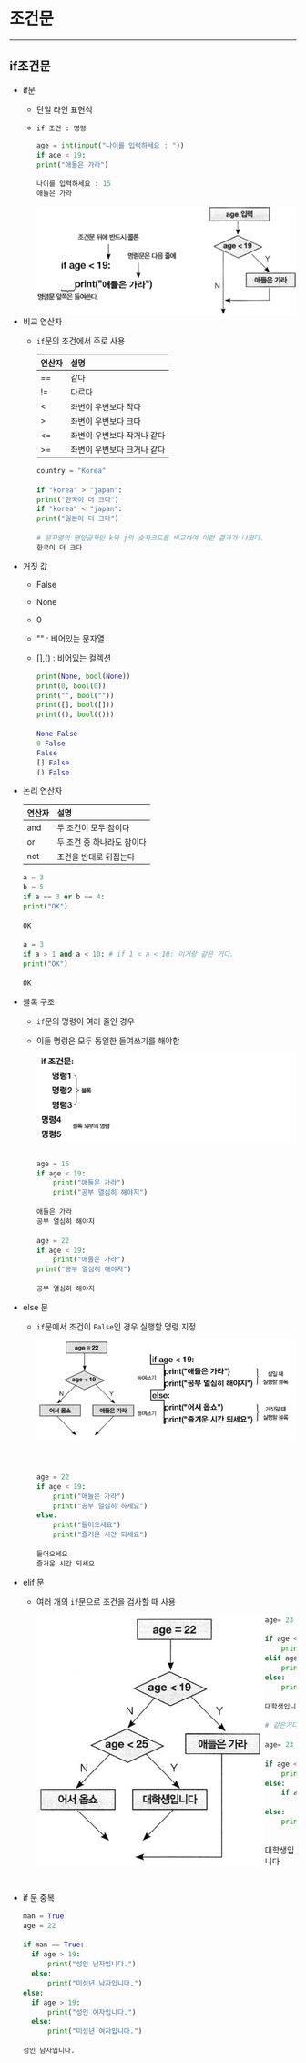 # 조건문

----



## if조건문

* if문

  * 단일 라인 표현식

  * `if 조건 : 명령`

    ```python
    age = int(input("나이를 입력하세요 : "))
    if age < 19:
    print("애들은 가라")
    
    나이를 입력하세요 : 15
    애들은 가라
    ```

    <img src="04_If_else.assets/image-20210104225904372.png" align="left" alt="image-20210104225904372"  />

* 비교 연산자

  * `if`문의 조건에서 주로 사용

    | 연산자 | 설명                        |
    | ------ | --------------------------- |
    | ==     | 같다                        |
    | !=     | 다르다                      |
    | <      | 좌변이 우변보다 작다        |
    | >      | 좌변이 우변보다 크다        |
    | <=     | 좌변이 우변보다 작거나 같다 |
    | >=     | 좌변이 우변보다 크거나 같다 |

    ```python
    country = "Korea"
    
    if "korea" > "japan":
    print("한국이 더 크다")
    if "korea" < "japan":
    print("일본이 더 크다")
    
    # 문자열의 맨앞글자인 k와 j의 숫자코드를 비교하여 이런 결과가 나왔다.
    한국이 더 크다
    ```

* 거짓 값

  * False

  * None

  * 0

  * "" : 비어있는 문자열

  * [],() : 비어있는 컬렉션

    ```python
    print(None, bool(None))
    print(0, bool(0))
    print("", bool(""))
    print([], bool([]))
    print((), bool(()))
    
    None False
    0 False
    False
    [] False
    () False
    ```

* 논리 연산자

  | 연산자 | 설명                       |
  | ------ | -------------------------- |
  | and    | 두 조건이 모두 참이다      |
  | or     | 두 조건 중 하나라도 참이다 |
  | not    | 조건을 반대로 뒤집는다     |

  ```python
  a = 3
  b = 5
  if a == 3 or b == 4:
  print("OK")
  
  OK
  
  a = 3
  if a > 1 and a < 10: # if 1 < a < 10: 이거랑 같은 거다.
  print("OK")
  
  OK
  ```

* 블록 구조

  * `if`문의 명령이 여러 줄인 경우

  * 이들 명령은 모두 동일한 들여쓰기를 해야함

    <img src="04_If_else.assets/image-20210104230825089.png" align="left" alt="image-20210104230825089"  />

    <br/><br/><br/><br/><br/><br/><br/><br/><br/><br/>
    
    ```python
    age = 16
    if age < 19:
    	print("애들은 가라")
    	print("공부 열심히 해야지")
    
    애들은 가라
    공부 열심히 해야지
    
    age = 22
    if age < 19:
    	print("애들은 가라")
    print("공부 열심히 해야지")
    
    공부 열심히 해야지
    ```

* else 문

  * `if`문에서 조건이 `False`인 경우 실행할 명령 지정

    <img src="04_If_else.assets/image-20210104231455047.png" align="left" alt="image-20210104231455047"  />

    <br/><br/><br/><br/><br/><br/><br/><br/><br/><br/><br/>
    
    <br/>
    
    ```python
    age = 22
    if age < 19:
    	print("애들은 가라")
    	print("공부 열심히 하세요")
    else:
    	print("들어오세요")
    	print("즐거운 시간 되세요")
    	
    들어오세요
    즐거운 시간 되세요
    ```

* elif 문

  * 여러 개의 `if`문으로 조건을 검사할 때 사용

    <img src="04_If_else.assets/image-20210104231642273.png" align="left" alt="image-20210104231642273"  />

    

    ```python
    age= 23
    
    if age < 19:
    	print("애들은 가라")
    elif age < 25:
    	print("대학생입니다")
    else:
    	print("들어오세요")
    
    대학생입니다
    
    # 같은거다
    
    age= 23
    
    if age < 19:
    	print("애들은 가라")
    else:
    	if age < 25:
    		print("대학생입니다")
    else:
    	print("들어오세요")
        
  대학생입니다
    ```
    

* if 문 중복

  ```python
  man = True
  age = 22
  
  if man == True:
  	if age > 19:
  		print("성인 남자입니다.")
  	else:
  		print("미성년 남자입니다.")
  else:
  	if age > 19:
  		print("성인 여자입니다.")
  	else:
  		print("미성년 여자입니다.")
  		
  성인 남자입니다.
  ```

  